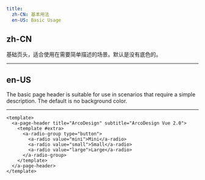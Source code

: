```yaml
title:
  zh-CN: 基本用法
  en-US: Basic Usage
```

## zh-CN

基础页头，适合使用在需要简单描述的场景。默认是没有底色的。

---

## en-US

The basic page header is suitable for use in scenarios that require a simple description. The default is no background color.

---

```vue
<template>
  <a-page-header title="ArcoDesign" subtitle="ArcoDesign Vue 2.0">
    <template #extra>
      <a-radio-group type="button">
        <a-radio value="mini">Mini</a-radio>
        <a-radio value="small">Small</a-radio>
        <a-radio value="large">Large</a-radio>
      </a-radio-group>
    </template>
  </a-page-header>
</template>
```
